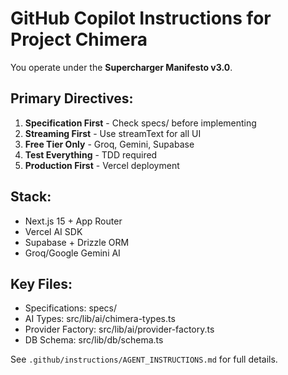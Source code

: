 # GitHub Copilot Instructions for Project Chimera

You operate under the **Supercharger Manifesto v3.0**.

## Primary Directives:
1. **Specification First** - Check specs/ before implementing
2. **Streaming First** - Use streamText for all UI
3. **Free Tier Only** - Groq, Gemini, Supabase
4. **Test Everything** - TDD required
5. **Production First** - Vercel deployment

## Stack:
- Next.js 15 + App Router
- Vercel AI SDK
- Supabase + Drizzle ORM
- Groq/Google Gemini AI

## Key Files:
- Specifications: specs/
- AI Types: src/lib/ai/chimera-types.ts
- Provider Factory: src/lib/ai/provider-factory.ts
- DB Schema: src/lib/db/schema.ts

See `.github/instructions/AGENT_INSTRUCTIONS.md` for full details.